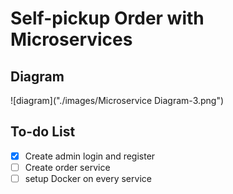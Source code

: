 # Self-pickup Order with Microservices

## Diagram
![diagram]("./images/Microservice Diagram-3.png")
## To-do List
- [x] Create admin login and register
- [ ] Create order service
- [ ] setup Docker on every service